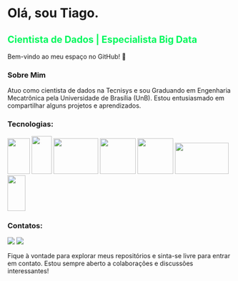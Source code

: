 # Olá, sou Tiago.

## <span style="color: #01f85d;">Cientista de Dados | Especialista Big Data</span>

Bem-vindo ao meu espaço no GitHub! 👋

### Sobre Mim
Atuo como cientista de dados na Tecnisys e sou Graduando em Engenharia Mecatrônica pela Universidade de Brasília (UnB). Estou entusiasmado em compartilhar alguns projetos e aprendizados.

### Tecnologias:

<div>
<img loading="lazy" src="https://cdn.jsdelivr.net/gh/devicons/devicon/icons/python/python-original-wordmark.svg" width="50" height="80"/>
<img loading="lazy" src="https://cdn.jsdelivr.net/gh/devicons/devicon/icons/r/r-original.svg" width="45" height="85"/>
<img loading="lazy" src="https://www.vectorlogo.zone/logos/apache_spark/apache_spark-ar21.svg" width="100" height="80"/>
<img loading="lazy" src="https://cwiki.apache.org/confluence/download/attachments/145723561/wordmark_1.svg?api=v2" width="80" height="80"/>
<img loading="lazy" src="https://www.vectorlogo.zone/logos/apache_nifi/apache_nifi-ar21.svg" width="80" height="80"/>
<img loading="lazy" src="https://www.vectorlogo.zone/logos/apache_pig/apache_pig-ar21.svg" width="120" height="70"/>
<img loading="lazy" src="https://cdn.jsdelivr.net/gh/devicons/devicon/icons/git/git-original.svg" width="40" height="80"/>

</div>

### Contatos:

<div>
<a href = "mailto:tiagofcunb@gmail.com"><img loading="lazy" src="https://img.shields.io/badge/Gmail-D14836?style=for-the-badge&logo=gmail&logoColor=white" target="_blank"></a>
<a href="https://www.linkedin.com/in/tiago-ferreira-candido-1007b1233/" target="_blank"><img loading="lazy" src="https://img.shields.io/badge/-LinkedIn-%230077B5?style=for-the-badge&logo=linkedin&logoColor=white" target="_blank"></a>   
</div>

Fique à vontade para explorar meus repositórios e sinta-se livre para entrar em contato. Estou sempre aberto a colaborações e discussões interessantes!
